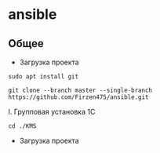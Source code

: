 # ansible

## Общее

 - Загрузка проекта

`sudo apt install git`

`git clone --branch master --single-branch https://github.com/Firzen475/ansible.git`

I. Групповая установка 1С

`cd ./KMS`

 - Загрузка проекта
